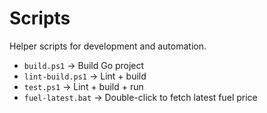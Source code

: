 # Scripts

Helper scripts for development and automation.

- `build.ps1` → Build Go project
- `lint-build.ps1` → Lint + build
- `test.ps1` → Lint + build + run
- `fuel-latest.bat` → Double-click to fetch latest fuel price
